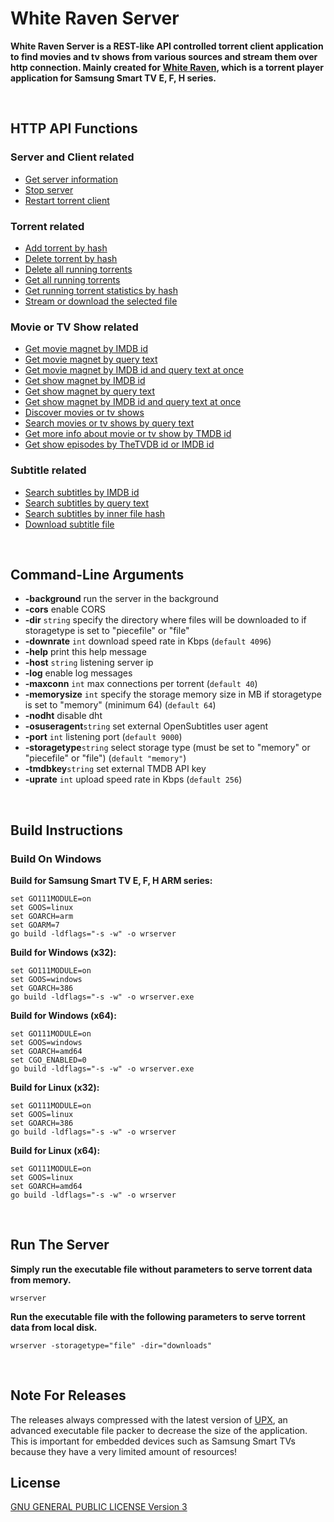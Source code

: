 # White Raven Server

**White Raven Server is a REST-like API controlled torrent client application to find movies and tv shows from various sources and stream them over http connection. Mainly created for [White Raven](https://github.com/silentmurdock/whiteraven), which is a torrent player application for  Samsung Smart TV E, F, H series.**

<br/>

## HTTP API Functions
### Server and Client related
* [Get server information](documents/api/about.md)
* [Stop server](documents/api/stop.md)
* [Restart torrent client](documents/api/restart.md)

### Torrent related
* [Add torrent by hash](documents/api/add.md)
* [Delete torrent by hash](documents/api/delete.md)
* [Delete all running torrents](documents/api/deleteall.md)
* [Get all running torrents](documents/api/torrents.md)
* [Get running torrent statistics by hash](documents/api/stats.md)
* [Stream or download the selected file](documents/api/get.md)

### Movie or TV Show related
* [Get movie magnet by IMDB id](documents/api/moviebyimdb.md)
* [Get movie magnet by query text](documents/api/moviebytext.md)
* [Get movie magnet by IMDB id and query text at once](documents/api/moviebyboth.md)
* [Get show magnet by IMDB id](documents/api/showbyimdb.md)
* [Get show magnet by query text](documents/api/showbytext.md)
* [Get show magnet by IMDB id and query text at once](documents/api/showbyboth.md)
* [Discover movies or tv shows](documents/api/tmdbdiscover.md)
* [Search movies or tv shows by query text](documents/api/tmdbsearch.md)
* [Get more info about movie or tv show by TMDB id](documents/api/tmdbinfo.md)
* [Get show episodes by TheTVDB id or IMDB id](documents/api/tvmazeepisodes.md)

### Subtitle related
* [Search subtitles by IMDB id](documents/api/subtitlesbyimdb.md)
* [Search subtitles by query text](documents/api/subtitlesbytext.md)
* [Search subtitles by inner file hash](documents/api/subtitlesbyhash.md)
* [Download subtitle file](documents/api/getsubtitle.md)
<br/>

## Command-Line Arguments
* **-background** run the server in the background
* **-cors** enable CORS
* **-dir** `string` specify the directory where files will be downloaded to if storagetype is set to "piecefile" or "file"
* **-downrate** `int` download speed rate in Kbps (`default 4096`)
* **-help** print this help message
* **-host** `string` listening server ip
* **-log** enable log messages
* **-maxconn** `int` max connections per torrent (`default 40`)
* **-memorysize** `int` specify the storage memory size in MB if storagetype is set to "memory" (minimum 64) (`default 64`)
* **-nodht** disable dht
* **-osuseragent**`string` set external OpenSubtitles user agent
* **-port** `int` listening port (`default 9000`)
* **-storagetype**`string` select storage type (must be set to "memory" or "piecefile" or "file") (`default "memory"`)
* **-tmdbkey**`string` set external TMDB API key
* **-uprate** `int` upload speed rate in Kbps (`default 256`)
<br/>

## Build Instructions

### Build On Windows
**Build for Samsung Smart TV E, F, H ARM series:**
```
set GO111MODULE=on
set GOOS=linux
set GOARCH=arm
set GOARM=7
go build -ldflags="-s -w" -o wrserver
```
**Build for Windows (x32):**
```
set GO111MODULE=on
set GOOS=windows
set GOARCH=386
go build -ldflags="-s -w" -o wrserver.exe
```
**Build for Windows (x64):**
```
set GO111MODULE=on
set GOOS=windows
set GOARCH=amd64
set CGO_ENABLED=0
go build -ldflags="-s -w" -o wrserver.exe
```
**Build for Linux (x32):**
```
set GO111MODULE=on
set GOOS=linux
set GOARCH=386
go build -ldflags="-s -w" -o wrserver
```
**Build for Linux (x64):**
```
set GO111MODULE=on
set GOOS=linux
set GOARCH=amd64
go build -ldflags="-s -w" -o wrserver
```
<br/>

## Run The Server

**Simply run the executable file without parameters to serve torrent data from memory.**
```
wrserver
```
**Run the executable file with the following parameters to serve torrent data from local disk.**
```
wrserver -storagetype="file" -dir="downloads"
```
<br/>

## Note For Releases

The releases always compressed with the latest version of [UPX](https://upx.github.io), an advanced executable file packer to decrease the size of the application. This is important for embedded devices such as Samsung Smart TVs because they have a very limited amount of resources!
<br/>

## License
[GNU GENERAL PUBLIC LICENSE Version 3](LICENSE)